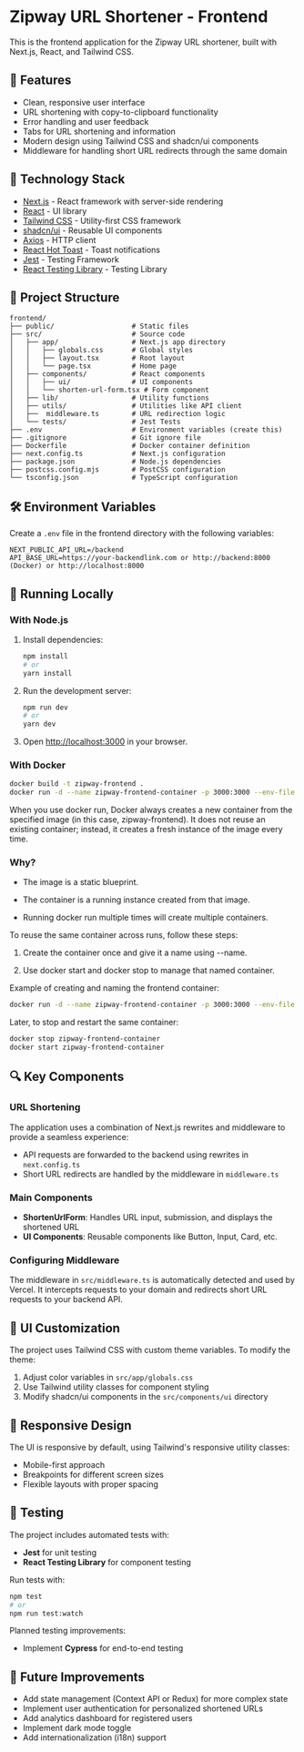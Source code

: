 # Zipway URL Shortener - Frontend

This is the frontend application for the Zipway URL shortener, built with Next.js, React, and Tailwind CSS.

## 🚀 Features

- Clean, responsive user interface
- URL shortening with copy-to-clipboard functionality
- Error handling and user feedback
- Tabs for URL shortening and information
- Modern design using Tailwind CSS and shadcn/ui components
- Middleware for handling short URL redirects through the same domain

## 🔧 Technology Stack

- [Next.js](https://nextjs.org/) - React framework with server-side rendering
- [React](https://reactjs.org/) - UI library
- [Tailwind CSS](https://tailwindcss.com/) - Utility-first CSS framework
- [shadcn/ui](https://ui.shadcn.com/) - Reusable UI components
- [Axios](https://axios-http.com/) - HTTP client
- [React Hot Toast](https://react-hot-toast.com/) - Toast notifications
- [Jest](https://jestjs.io/) - Testing Framework
- [React Testing Library](https://testing-library.com/) - Testing Library

## 📁 Project Structure

```
frontend/
├── public/                   # Static files
├── src/                      # Source code
│   ├── app/                  # Next.js app directory
│   │   ├── globals.css       # Global styles
│   │   ├── layout.tsx        # Root layout
│   │   └── page.tsx          # Home page
│   ├── components/           # React components
│   │   ├── ui/               # UI components
│   │   └── shorten-url-form.tsx # Form component
│   ├── lib/                  # Utility functions
│   ├── utils/                # Utilities like API client
│   ├──  middleware.ts        # URL redirection logic
│   └── tests/                # Jest Tests
├── .env                      # Environment variables (create this)
├── .gitignore                # Git ignore file
├── Dockerfile                # Docker container definition
├── next.config.ts            # Next.js configuration
├── package.json              # Node.js dependencies
├── postcss.config.mjs        # PostCSS configuration
└── tsconfig.json             # TypeScript configuration
```

## 🛠️ Environment Variables

Create a `.env` file in the frontend directory with the following variables:

```
NEXT_PUBLIC_API_URL=/backend
API_BASE_URL=https://your-backendlink.com or http://backend:8000 (Docker) or http://localhost:8000
```

## 🚀 Running Locally

### With Node.js

1. Install dependencies:

   ```bash
   npm install
   # or
   yarn install
   ```

2. Run the development server:

   ```bash
   npm run dev
   # or
   yarn dev
   ```

3. Open [http://localhost:3000](http://localhost:3000) in your browser.

### With Docker

```bash
docker build -t zipway-frontend .
docker run -d --name zipway-frontend-container -p 3000:3000 --env-file .env zipway-frontend
```

When you use docker run, Docker always creates a new container from the specified image (in this case, zipway-frontend). It does not reuse an existing container; instead, it creates a fresh instance of the image every time.

### Why?

- The image is a static blueprint.

- The container is a running instance created from that image.

- Running docker run multiple times will create multiple containers.

To reuse the same container across runs, follow these steps:

1. Create the container once and give it a name using --name.

2. Use docker start and docker stop to manage that named container.

Example of creating and naming the frontend container:

```bash
docker run -d --name zipway-frontend-container -p 3000:3000 --env-file .env zipway-frontend
```

Later, to stop and restart the same container:

```bash
docker stop zipway-frontend-container
docker start zipway-frontend-container
```

## 🔍 Key Components

### URL Shortening

The application uses a combination of Next.js rewrites and middleware to provide a seamless experience:

- API requests are forwarded to the backend using rewrites in `next.config.ts`
- Short URL redirects are handled by the middleware in `middleware.ts`

### Main Components

- **ShortenUrlForm**: Handles URL input, submission, and displays the shortened URL
- **UI Components**: Reusable components like Button, Input, Card, etc.

### Configuring Middleware

The middleware in `src/middleware.ts` is automatically detected and used by Vercel. It intercepts requests to your domain and redirects short URL requests to your backend API.

## 🎨 UI Customization

The project uses Tailwind CSS with custom theme variables. To modify the theme:

1. Adjust color variables in `src/app/globals.css`
2. Use Tailwind utility classes for component styling
3. Modify shadcn/ui components in the `src/components/ui` directory

## 📱 Responsive Design

The UI is responsive by default, using Tailwind's responsive utility classes:

- Mobile-first approach
- Breakpoints for different screen sizes
- Flexible layouts with proper spacing

## 🧪 Testing

The project includes automated tests with:

- **Jest** for unit testing
- **React Testing Library** for component testing

Run tests with:

```bash
npm test
# or
npm run test:watch
```

Planned testing improvements:

- Implement **Cypress** for end-to-end testing

## 🚧 Future Improvements

- Add state management (Context API or Redux) for more complex state
- Implement user authentication for personalized shortened URLs
- Add analytics dashboard for registered users
- Implement dark mode toggle
- Add internationalization (i18n) support
